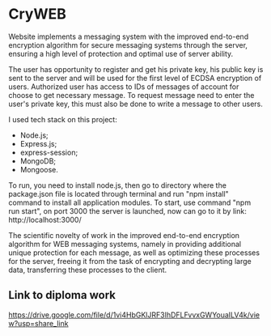 # CryWEB
Website implements a messaging system with the improved end-to-end encryption algorithm for secure messaging systems through the server, ensuring a high level of protection and optimal use of server ability.

The user has opportunity to register and get his private key, his public key is sent to the server and will be used for the first level of ECDSA encryption of users. Authorized user has access to IDs of messages of account for choose to get necessary message. To request message need to enter the user's private key, this must also be done to write a message to other users.

I used tech stack on this project:
- Node.js;
- Express.js;
- express-session;
- MongoDB;
- Mongoose.

To run, you need to install node.js, then go to directory where the package.json file is located through terminal and run "npm install" command to install all application modules. To start, use command "npm run start", on port 3000 the server is launched, now can go to it by link: http://localhost:3000/

The scientific novelty of work in the improved end-to-end encryption algorithm for WEB messaging systems, namely in providing additional unique protection for each message, as well as optimizing these processes for the server, freeing it from the task of encrypting and decrypting large data, transferring these processes to the client.
  
## Link to diploma work
https://drive.google.com/file/d/1vi4HbGKlJRF3IhDFLFvvxGWYouaILV4k/view?usp=share_link
